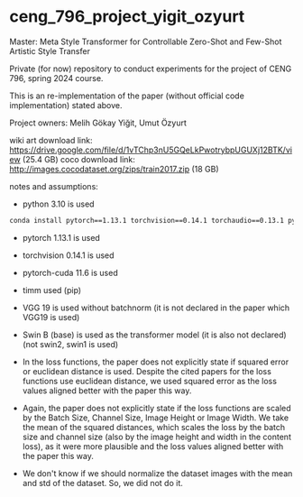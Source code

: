 # ceng_796_project_yigit_ozyurt
Master: Meta Style Transformer for Controllable Zero-Shot and Few-Shot Artistic Style Transfer


Private (for now) repository to conduct experiments for the project of CENG 796, spring 2024 course.


This is an re-implementation of the paper (without official code implementation) stated above.



Project owners: Melih Gökay Yiğit, Umut Özyurt




wiki art download link: https://drive.google.com/file/d/1vTChp3nU5GQeLkPwotrybpUGUXj12BTK/view (25.4 GB)
coco download link: http://images.cocodataset.org/zips/train2017.zip (18 GB)




notes and assumptions:

* python 3.10 is used
```bash
conda install pytorch==1.13.1 torchvision==0.14.1 torchaudio==0.13.1 pytorch-cuda=11.6 -c pytorch -c nvidia
```
* pytorch 1.13.1 is used
* torchvision 0.14.1 is used
* pytorch-cuda 11.6 is used
* timm used (pip)

* VGG 19 is used without batchnorm (it is not declared in the paper which VGG19 is used)
* Swin B (base) is used as the transformer model (it is also not declared) (not swin2, swin1 is used)
* In the loss functions, the paper does not explicitly state if squared error or euclidean distance is used. Despite the cited papers for the loss functions use euclidean distance, we used squared error as the loss values aligned better with the paper this way.
* Again, the paper does not explicitly state if the loss functions are scaled by the Batch Size, Channel Size, Image Height or Image Width. We take the mean of the squared distances, which scales the loss by the batch size and channel size (also by the image height and width in the content loss), as it were more plausible and the loss values aligned better with the paper this way.
* We don't know if we should normalize the dataset images with the mean and std of the dataset. So, we did not do it.

